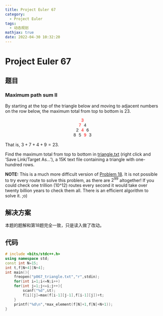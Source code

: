 ```yaml
---
title: Project Euler 67
category:
  - Project Euler
tags:
  - 动态规划
mathjax: true
date: 2022-04-30 10:32:20
---
```


<escape><!-- more --></escape>

# Project Euler 67

## 题目

### Maximum path sum II

By starting at the top of the triangle below and moving to adjacent numbers on the row below, the maximum total from top to bottom is $23$.
<center style="font-family:'Courier New',monospace;">
<font color=red>3</font><br/>
<font color=red>7</font> 4<br/>
2 <font color=red>4</font> 6<br/>
8 5 <font color=red>9</font> 3<br/>
</center>

That is, $3 + 7 + 4 + 9 = 23$.

Find the maximum total from top to bottom in [triangle.txt](../resources/p067_triangle.txt) (right click and ‘Save Link/Target As…’), a 15K text file containing a triangle with one-hundred rows.

**NOTE:** This is a much more difficult version of [Problem 18](../Project-Euler-18). It is not possible to try every route to solve this problem, as there are $2^{99}$ altogether! If you could check one trillion (10^12) routes every second it would take over twenty billion years to check them all. There is an efficient algorithm to solve it. ;o)

## 解决方案

本题的题解和第18题完全一致，只是读入做了改动。

## 代码

```C++
# include <bits/stdc++.h>
using namespace std;
const int N=15;
int t,f[N+4][N+4];
int main(){
    freopen("p067_triangle.txt","r",stdin);
    for(int i=1;i<=N;i++)
    for(int j=1;j<=i;j++){
        scanf("%d",&t);
        f[i][j]=max(f[i-1][j-1],f[i-1][j])+t;
    }
    printf("%d\n",*max_element(f[N]+1,f[N]+N+1));
}
```

